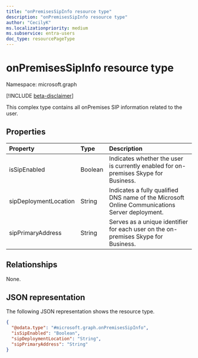 ```yaml
---
title: "onPremisesSipInfo resource type"
description: "onPremisesSipInfo resource type"
author: "CecilyK"
ms.localizationpriority: medium
ms.subservice: entra-users
doc_type: resourcePageType
---
```


# onPremisesSipInfo resource type

Namespace: microsoft.graph

[!INCLUDE [beta-disclaimer](../../includes/beta-disclaimer.md)]

This complex type contains all onPremises SIP information related to the user.

## Properties
|Property|Type|Description|
|:---|:---|:---|
|isSipEnabled|Boolean|Indicates whether the user is currently enabled for on-premises Skype for Business.|
|sipDeploymentLocation|String|Indicates a fully qualified DNS name of the Microsoft Online Communications Server deployment.|
|sipPrimaryAddress|String|Serves as a unique identifier for each user on the on-premises Skype for Business.|

## Relationships
None.

## JSON representation
The following JSON representation shows the resource type.
<!-- {
  "blockType": "resource",
  "@odata.type": "microsoft.graph.onPremisesSipInfo"
}
-->
``` json
{
  "@odata.type": "#microsoft.graph.onPremisesSipInfo",
  "isSipEnabled": "Boolean",
  "sipDeploymentLocation": "String",
  "sipPrimaryAddress": "String"
}
```


